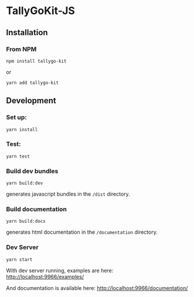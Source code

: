 # TallyGoKit-JS

## Installation

### From NPM

```
npm install tallygo-kit
```
or

```
yarn add tallygo-kit
```


## Development


### Set up:

```
yarn install
```

### Test:

```
yarn test
```

### Build dev bundles

```
yarn build:dev
```
generates javascript bundles in the `/dist` directory.

### Build documentation

```
yarn build:docs
```
generates html documentation in the `/documentation` directory.

### Dev Server
```
yarn start
```

With dev server running, examples are here: [http://localhost:9966/examples/](http://localhost:9966/examples/)

And documentation is available here: [http://localhost:9966/documentation/](http://localhost:9966/documentation/)
